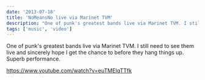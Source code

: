```yaml
---
date: '2013-07-18'
title: 'NoMeansNo live via Marinet TVM'
description: "One of punk's greatest bands live via Marinet TVM. I still need to see them live and sincerely hope I get the chance to before they hang things up. Superb performance."
tags: ['music', 'video']
---
```


One of punk's greatest bands live via Marinet TVM. I still need to see them live and sincerely hope I get the chance to before they hang things up. Superb performance.<!-- excerpt -->

https://www.youtube.com/watch?v=euTMEIqTTfk
